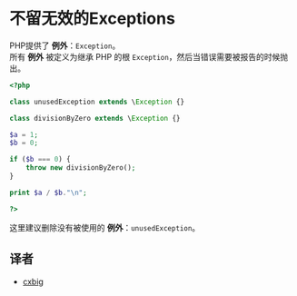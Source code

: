 <!-- 好的实践 -->
# 不留无效的Exceptions

PHP提供了 **例外**：`Exception`。  
所有 **例外** 被定义为继承 PHP 的根 `Exception`，然后当错误需要被报告的时候抛出。

```php
<?php

class unusedException extends \Exception {}

class divisionByZero extends \Exception {}

$a = 1;
$b = 0;

if ($b === 0) {
	throw new divisionByZero();
}

print $a / $b."\n";

?>
```

这里建议删除没有被使用的 **例外**：`unusedException`。

<!--
### Options

## When Not To Use It

## Further Readings
*[Arrays](http://php.net/manual/en/language.types.array.php)

-->

## 译者

* [cxbig](https://github.com/cxbig)
